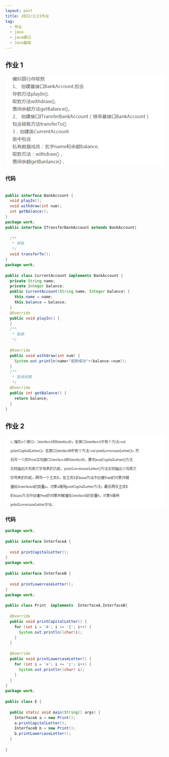 ```yaml
---
layout: post
title: 2022/2/21作业
tag:
  - 作业
  - java
  - java接口
  - Java基础
---
```




## 作业 1

![image-20220221192924359](https://raw.githubusercontent.com/oneadms/blog_picture/main/img/202202211935844.png)

### 代码

```java

public interface BankAccount {
  void playIn();
  void withdraw(int num);
  int getBalance();
}
package work;
public interface ITransferBankAccount extends BankAccount{

  /**
   * 转账
   */
  void transferTo();
}
package work;

public class CurrentAccount implements BankAccount {
  private String name;
  private Integer balance;
  public CurrentAccount(String name, Integer balance) {
    this.name = name;
    this.balance = balance;
  }
  @Override
  public void playIn() {
  }
  /**
   * 取款
   */

  @Override
  public void withdraw(int num) {
    System.out.println(name+"取款成功"+(balance-=num));
  }
  /**
   * 查询余额
   */
  @Override
  public int getBalance() {
    return balance;
  }
}


```



## 作业 2



![](https://raw.githubusercontent.com/oneadms/blog_picture/main/img/202202211935495.png)

### 代码

```java
package work;

public interface InterfaceA {

  void printCapitalLetter();
}
package work;

public interface InterfaceB {

  void printLowercaseLetter();
}
package work;

public class Print  implements  InterfaceA,InterfaceB{

  @Override
  public void printCapitalLetter() {
    for (int i = 'A'; i <= 'Z'; i++) {
      System.out.println((char)i);
    }
  }

  @Override
  public void printLowercaseLetter() {
    for (int i = 'a'; i <= 'z'; i++) {
      System.out.println((char) i);
    }
  }
}
package work;

public class E {

  public static void main(String[] args) {
    InterfaceA a = new Print();
    a.printCapitalLetter();
    InterfaceB b = new Print();
    b.printLowercaseLetter();
  }

}

```

